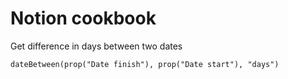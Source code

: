# Notion cookbook

Get difference in days between two dates
```
dateBetween(prop("Date finish"), prop("Date start"), "days")
```
